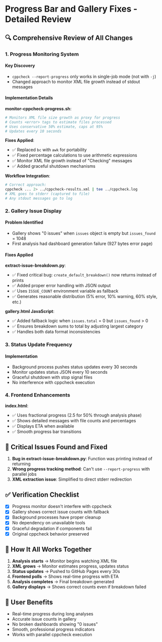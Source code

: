 # Progress Bar and Gallery Fixes - Detailed Review

## 🔍 Comprehensive Review of All Changes

### 1. **Progress Monitoring System**

#### Key Discovery
- `cppcheck --report-progress` only works in single-job mode (not with `-j`)
- Changed approach to monitor XML file growth instead of stdout messages

#### Implementation Details

**monitor-cppcheck-progress.sh**:
```bash
# Monitors XML file size growth as proxy for progress
# Counts <error> tags to estimate files processed
# Uses conservative 50% estimate, caps at 95%
# Updates every 10 seconds
```

**Fixes Applied**:
- ✅ Replaced `bc` with `awk` for portability
- ✅ Fixed percentage calculations to use arithmetic expressions
- ✅ Monitor XML file growth instead of "Checking" messages
- ✅ Added graceful shutdown mechanisms

**Workflow Integration**:
```bash
# Correct approach:
cppcheck ... 2> ../cppcheck-results.xml | tee ../cppcheck.log
# XML goes to stderr (captured to file)
# Any stdout messages go to log
```

### 2. **Gallery Issue Display**

#### Problem Identified
- Gallery shows "0 issues" when `issues` object is empty but `issues_found` = 1048
- First analysis had dashboard generation failure (927 bytes error page)

#### Fixes Applied

**extract-issue-breakdown.py**:
- ✅ Fixed critical bug: `create_default_breakdown()` now returns instead of prints
- ✅ Added proper error handling with JSON output
- ✅ Uses `ISSUE_COUNT` environment variable as fallback
- ✅ Generates reasonable distribution (5% error, 10% warning, 60% style, etc.)

**gallery.html JavaScript**:
- ✅ Added fallback logic when `issues.total` = 0 but `issues_found` > 0
- ✅ Ensures breakdown sums to total by adjusting largest category
- ✅ Handles both data format inconsistencies

### 3. **Status Update Frequency**

#### Implementation
- Background process pushes status updates every 30 seconds
- Monitor updates status JSON every 10 seconds
- Graceful shutdown with stop signal files
- No interference with cppcheck execution

### 4. **Frontend Enhancements**

**index.html**:
- ✅ Uses fractional progress (2.5 for 50% through analysis phase)
- ✅ Shows detailed messages with file counts and percentages
- ✅ Displays ETA when available
- ✅ Smooth progress bar transitions

## 🎯 Critical Issues Found and Fixed

1. **Bug in extract-issue-breakdown.py**: Function was printing instead of returning
2. **Wrong progress tracking method**: Can't use `--report-progress` with parallel jobs
3. **XML extraction issue**: Simplified to direct stderr redirection

## ✅ Verification Checklist

- [x] Progress monitor doesn't interfere with cppcheck
- [x] Gallery shows correct issue counts with fallback
- [x] Background processes have proper cleanup
- [x] No dependency on unavailable tools
- [x] Graceful degradation if components fail
- [x] Original cppcheck behavior preserved

## 🔧 How It All Works Together

1. **Analysis starts** → Monitor begins watching XML file
2. **XML grows** → Monitor estimates progress, updates status
3. **Status updates** → Pushed to GitHub Pages every 30s
4. **Frontend polls** → Shows real-time progress with ETA
5. **Analysis completes** → Final breakdown generated
6. **Gallery displays** → Shows correct counts even if breakdown failed

## 🚀 User Benefits

- Real-time progress during long analyses
- Accurate issue counts in gallery
- No broken dashboards showing "0 issues"
- Smooth, professional progress indicators
- Works with parallel cppcheck execution